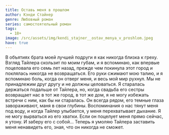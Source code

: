 ```yaml
---
title: Оставь меня в прошлом
author: Кэнди Стайнер
genre: Любовный роман
series: самостоятельный роман
tags:
  - 18+
image: /src/assets/img/kendi_stajner__ostav_menya_v_proshlom.jpeg
have: true
---
```

В объятиях брата моей лучшей подруги я как никогда близка к греху. Взгляд Тайлера скользит по моим губам, и я вспоминаю, как впервые поцеловала его семь лет назад, прежде чем покинула этот город и поклялась никогда не возвращаться. Его руки сжимают мою талию, и я вспоминаю боль, когда он отверг меня, и весь мой мир рухнул. Мы не принадлежим друг другу и не должны целоваться. Я старалась держаться подальше от Тайлера, но, когда свадьба его сестры возвращает нас в тот же город, в тот же дом, я не могу избежать встречи с ним, как бы ни старалась. Он всегда рядом, его темные глаза завораживают, маня в свои глубины. Воспоминания о нас тянут меня под воду, и когда Тайлер улыбается, у меня перехватывает дыхание. Я не могу вырваться из его хватки. Если он поцелует меня прямо сейчас, я утону. И заберу его с собой… Теперь я умоляю Тайлера заставить меня ненавидеть его, зная, что он никогда не сможет.
